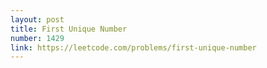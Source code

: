 ```yaml
---
layout: post
title: First Unique Number
number: 1429
link: https://leetcode.com/problems/first-unique-number
---
```


